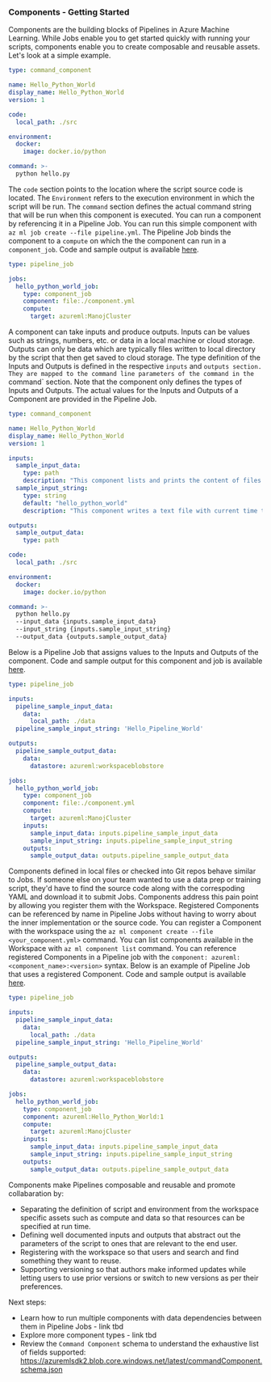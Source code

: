 
### Components - Getting Started

Components are the building blocks of Pipelines in Azure Machine Learning. While Jobs enable you to get started quickly with running your scripts, components enable you to create composable and reusable assets. Let's look at a simple example.

```yaml
type: command_component

name: Hello_Python_World
display_name: Hello_Python_World
version: 1

code:
  local_path: ./src

environment:
  docker:
    image: docker.io/python

command: >-
  python hello.py
```

The `code` section points to the location where the script source code is located. The `Environment` refers to the execution environment in which the script will be run. The `command` section defines the actual command string that will be run when this component is executed. You can run a component by referencing it in a Pipeline Job. You can run this simple component with `az ml job create --file pipeline.yml`. The Pipeline Job binds the component to a `compute` on which the the component can run in a `component_job`. Code and sample output is available [here](https://github.com/ManojBableshwar/AzureML/blob/master/samples/2a_basic_component).

```yaml
type: pipeline_job

jobs:
  hello_python_world_job:
    type: component_job
    component: file:./component.yml
    compute:
      target: azureml:ManojCluster
```

A component can take inputs and produce outputs. Inputs can be values such as strings, numbers, etc. or data in a local machine or cloud storage. Outputs can only be data which are typically files written to local directory by the script that then get saved to cloud storage. The type definition of the Inputs and Outputs is defined in the respective `inputs` and `outputs section. They are mapped to the command line parameters of the command in the `command` section. Note that the component only defines the types of Inputs and Outputs. The actual values for the Inputs and Outputs of a Component are provided in the Pipeline Job.

```yaml
type: command_component

name: Hello_Python_World
display_name: Hello_Python_World
version: 1

inputs:
  sample_input_data:
    type: path
    description: "This component lists and prints the content of files in this folder"
  sample_input_string:
    type: string
    default: "hello_python_world"
    description: "This component writes a text file with current time to this folder"

outputs:
  sample_output_data:
    type: path

code:
  local_path: ./src

environment:
  docker:
    image: docker.io/python

command: >-
  python hello.py
  --input_data {inputs.sample_input_data}
  --input_string {inputs.sample_input_string}
  --output_data {outputs.sample_output_data}

```

Below is a Pipeline Job that assigns values to the Inputs and Outputs of the component. Code and sample output for this component and job is available [here](https://github.com/ManojBableshwar/AzureML/tree/master/samples/2b_component_with_input_output).

```yaml
type: pipeline_job

inputs:
  pipeline_sample_input_data:
    data:
      local_path: ./data
  pipeline_sample_input_string: 'Hello_Pipeline_World'

outputs:
  pipeline_sample_output_data:
    data:
      datastore: azureml:workspaceblobstore

jobs:
  hello_python_world_job:
    type: component_job
    component: file:./component.yml
    compute:
      target: azureml:ManojCluster
    inputs:
      sample_input_data: inputs.pipeline_sample_input_data
      sample_input_string: inputs.pipeline_sample_input_string
    outputs:
      sample_output_data: outputs.pipeline_sample_output_data
```

Components defined in local files or checked into Git repos behave similar to Jobs. If someone else on your team wanted to use a data prep or training script, they'd have to find the source code along with the correspoding YAML and download it to submit Jobs. Components address this pain point by allowing you register them with the Workspace. Registered Components can be referenced by name in Pipeline Jobs without having to worry about the inner implementation or the source code. You can register a Component with the workspace using the `az ml component create --file <your_component.yml>` command. You can list components available in the Workspace with `az ml component list` command. You can reference registered Components in a Pipeline job with the `component: azureml:<component_name>:<version>` syntax. Below is an example of Pipeline Job that uses a registered Component. Code and sample output is available [here](https://github.com/ManojBableshwar/AzureML/tree/master/samples/2c_registered_component).

```yaml
type: pipeline_job

inputs:
  pipeline_sample_input_data:
    data:
      local_path: ./data
  pipeline_sample_input_string: 'Hello_Pipeline_World'

outputs:
  pipeline_sample_output_data:
    data:
      datastore: azureml:workspaceblobstore

jobs:
  hello_python_world_job:
    type: component_job
    component: azureml:Hello_Python_World:1
    compute:
      target: azureml:ManojCluster
    inputs:
      sample_input_data: inputs.pipeline_sample_input_data
      sample_input_string: inputs.pipeline_sample_input_string
    outputs:
      sample_output_data: outputs.pipeline_sample_output_data
```

Components make Pipelines composable and reusable and promote collabaration by:
* Separating the definition of script and environment from the workspace specific assets such as compute and data so that resources can be specified at run time.
* Defining well documented inputs and outputs that abstract out the parameters of the script to ones that are relevant to the end user.
* Registering with the workspace so that users and search and find something they want to reuse.
* Supporting versioning so that authors make informed updates while letting users to use prior versions or switch to new versions as per their preferences.

Next steps:
* Learn how to run multiple components with data dependencies between them in Pipeline Jobs - link tbd
* Explore more component types - link tbd
* Review the `Command Component` schema to understand the exhaustive list of fields supported: https://azuremlsdk2.blob.core.windows.net/latest/commandComponent.schema.json




